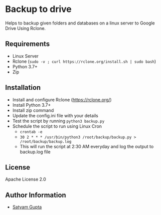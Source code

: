 # Backup to drive
Helps to backup given folders and databases on a linux server to Google Drive Using Rclone.

## Requirements
- Linux Server
- Rclone (`sudo -v ; curl https://rclone.org/install.sh | sudo bash`)
- Python 3.7+
- Zip

## Installation
- Install and configure Rclone (https://rclone.org/)
- Install Python 3.7+
- Install zip command
- Update the config.ini file with your details
- Test the script by running `python3 backup.py`
- Schedule the script to run using Linux Cron
    - `crontab -e`
    - `30 2 * * * /usr/bin/python3 /root/backup/backup.py > /root/backup/backup.log`
    - This will run the script at 2:30 AM everyday and log the output to backup.log file

## License
Apache License 2.0

## Author Information
- [Satyam Gupta](https://imlolman.github.io/)
